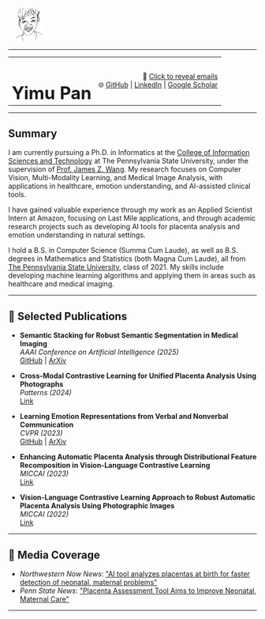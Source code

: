 <img src="/assets/images/headshot_lines.jpeg" width="15%" height="15%" style="border-radius:50%;">

---

<table>
  <tr>
    <td><h1 style="font-size:2.5em; margin-bottom:0;">Yimu Pan</h1></td>
    <td align="right" style="text-align:right;">
      📧 <a href="#" onclick="document.getElementById('email-container').style.display='block'; this.style.display='none';">Click to reveal emails</a>
      <span id="email-container" style="display:none;">
        <a href="mailto:ymp5078@psu.edu">ymp5078@psu.edu</a>, 
        <a href="mailto:yimu1123955008@gmail.com">yimu1123955008@gmail.com</a>
      </span><br>
      🌐 <a href="https://github.com/ymp5078">GitHub</a> | <a href="https://www.linkedin.com/in/yimu-pan-669790180/">LinkedIn</a> | <a href="https://scholar.google.com/citations?user=zIM2dLcAAAAJ">Google Scholar</a>
    </td>
  </tr>
</table>

---

## **Summary**

I am currently pursuing a Ph.D. in Informatics at the [College of Information Sciences and Technology](https://ist.psu.edu) at The Pennsylvania State University, under the supervision of [Prof. James Z. Wang](https://wang.ist.psu.edu/docs/home.shtml). My research focuses on Computer Vision, Multi-Modality Learning, and Medical Image Analysis, with applications in healthcare, emotion understanding, and AI-assisted clinical tools.

I have gained valuable experience through my work as an Applied Scientist Intern at Amazon, focusing on Last Mile applications, and through academic research projects such as developing AI tools for placenta analysis and emotion understanding in natural settings.

I hold a B.S. in Computer Science (Summa Cum Laude), as well as B.S. degrees in Mathematics and Statistics (both Magna Cum Laude), all from [The Pennsylvania State University](https://www.psu.edu), class of 2021. My skills include developing machine learning algorithms and applying them in areas such as healthcare and medical imaging.

---

## 📝 **Selected Publications**  

- **Semantic Stacking for Robust Semantic Segmentation in Medical Imaging**  
   *AAAI Conference on Artificial Intelligence (2025)*  
   [GitHub](https://github.com/ymp5078/Semantic-Stacking) | [ArXiv](https://arxiv.org/abs/2412.13156)

- **Cross-Modal Contrastive Learning for Unified Placenta Analysis Using Photographs**  
   *Patterns (2024)*  
   [Link](https://www.cell.com/patterns/fulltext/S2666-3899(24)00269-1)

- **Learning Emotion Representations from Verbal and Nonverbal Communication**  
   *CVPR (2023)*  
   [GitHub](https://github.com/Xeaver/EmotionCLIP) | [ArXiv](https://arxiv.org/abs/2305.13500)

- **Enhancing Automatic Placenta Analysis through Distributional Feature Recomposition in Vision-Language Contrastive Learning**  
   *MICCAI (2023)*  
   [Link](https://link.springer.com/chapter/10.1007/978-3-031-43987-2_12)

- **Vision-Language Contrastive Learning Approach to Robust Automatic Placenta Analysis Using Photographic Images**  
   *MICCAI (2022)*  
   [Link](https://link.springer.com/chapter/10.1007/978-3-031-16437-8_68)

---

## 📢 **Media Coverage**  

- *Northwestern Now News*: ["AI tool analyzes placentas at birth for faster detection of neonatal, maternal problems"](https://news.northwestern.edu/stories/2024/12/ai-tool-analyzes-placentas-at-birth-for-faster-detection-of-neonatal-maternal-problems/?fj=)
- *Penn State News*: ["Placenta Assessment Tool Aims to Improve Neonatal, Maternal Care"](https://www.psu.edu/news/research/story/placenta-assessment-tool-aims-improve-neonatal-maternal-care)

---
